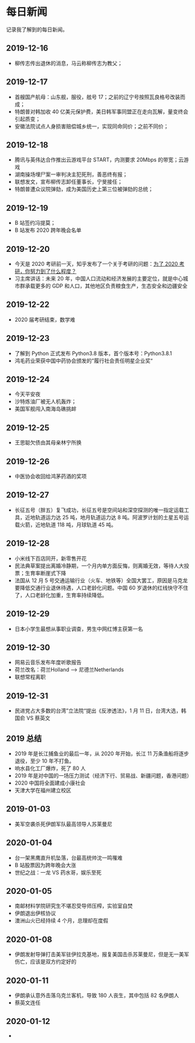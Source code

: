 # 每日新闻

记录我了解到的每日新闻。

## 2019-12-16

* 柳传志传出退休的消息，马云称柳传志为教父；

## 2019-12-17

* 首艘国产航母：山东舰，服役，舷号 17；之前的辽宁号按照瓦良格号改装而成；
* 特朗普对韩加收 40 亿美元保护费，美日韩军事同盟正在走向瓦解，量变终会引起质变；
* 安徽法院试点人身损害赔偿城乡统一，实现同命同价；之前不同价；

## 2019-12-18

* 腾讯与英伟达合作推出云游戏平台 START，内测要求 20Mbps 的带宽；云游戏
* 湖南操场埋尸案一审判决主犯死刑，善恶终有报；
* 联想发文，宣布柳传志卸任董事长，宁旻接任；
* 特朗普遭众议院弹劾，成为美国历史上第三位被弹劾的总统；

## 2019-12-19

* B 站签约冯提莫；
* B 站发布 2020 跨年晚会名单

## 2019-12-20

* 今天是 2020 考研前一天，知乎发布了一个关于考研的问题：[为了 2020 考研，你努力到了什么程度？](https://www.zhihu.com/question/361949055/answer/943728307)
* 习主席讲话：未来 20 年，中国人口流动和经济发展的主要定位，就是中心城市群承载更多的 GDP 和人口，其他地区负责粮食生产，生态安全和边疆安全

## 2019-12-22

* 2020 届考研结束，数学难

## 2019-12-23

* 了解到 Python 正式发布 Python3.8 版本，首个版本号：Python3.8.1
* 鸿毛药业荣获中国中药协会颁发的”履行社会责任明星企业奖“

## 2019-12-24

* 今天平安夜
* 沙特炼油厂被无人机轰炸；
* 美国军舰闯入南海岛礁挑衅

## 2019-12-25

* 王思聪欠债由其母亲林宁所换

## 2019-12-26

* 中医协会收回给鸿茅药酒的奖项

## 2019-12-27

* 长征五号（胖五）复飞成功，长征五号是空间站和深空探测的唯一指定运载工具，近地轨道运力达 25 吨，地月轨道运力达 8 吨。阿波罗计划的土星五号运载火箭，近地轨道 118 吨，月球轨道 45 吨。

## 2019-12-28

* 小米线下百店同开，新零售开花
* 民法典草案提出离婚冷静期，一个月内单方面反悔，则离婚无效，等待人大投票；生育率断崖式下降
* 法国从 12 月 5 号交通运输行业（火车、地铁等）全国大罢工，原因是马克龙要降低交通行业退休待遇，人口老龄化问题。中国 60 岁退休的红线快守不住了，人口老龄化加重，生育率持续降低。

## 2019-12-29

* 日本小学生最想从事职业调查，男生中网红博主获第一名

## 2019-12-30

* 网易云音乐发布年度听歌报告
* 荷兰改名：荷兰Holland ——> 尼德兰Netherlands
* 联想常程离职

## 2019-12-31

* 民进党占大多数的台湾”立法院“提出《反渗透法》，1 月 11 日，台湾大选，韩国俞 VS 蔡英文

## 2019 总结

* 2019 年是长江捕鱼业的最后一年，从 2020 年开始，长江 11 万条渔船将逐步退役，至少 10 年不打鱼。
* 响水县化工厂爆炸，死了 80 人
* 2019 年是对中国的一场压力测试（经济下行、贸易战、新疆问题，香港问题）
* 2020 中国将全面建成小康社会
* 天津大学在福州建立校区 

## 2019-01-03

* 美军空袭杀死伊朗军队最高领导人苏莱曼尼

## 2020-01-04

* 台一架黑鹰直升机坠落，台最高统帅沈一鸣罹难
* B 站股票因为跨年晚会大涨
* 世纪之战：一龙 VS 药水哥，娱乐至死

## 2020-01-05

* 南邮材料学院研究生不堪忍受导师压榨，实验室自焚
* 伊朗退出伊核协议
* 澳洲山火已经持续 4 个月，总理却在度假

## 2020-01-08

* 伊朗发射导弹打击美军驻伊拉克基地，报复美国击杀苏莱曼尼，但是无一美军伤亡，应该是双方约定好的

## 2020-01-11

* 伊朗承认意外击落乌克兰客机，导致 180 人丧生，其中包括 82 名伊朗人
* 蔡英文连任

## 2020-01-12

* 





